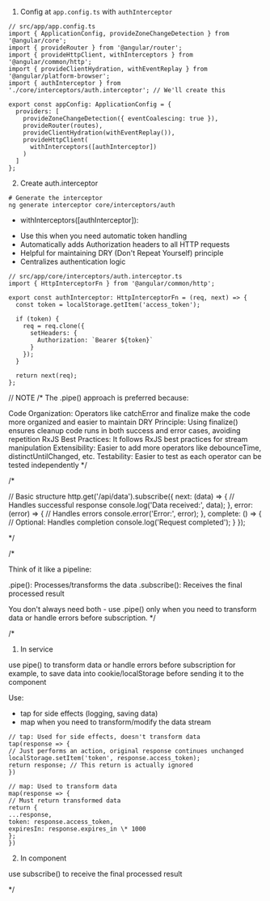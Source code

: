 1. Config at `app.config.ts` with `authInterceptor`

```
// src/app/app.config.ts
import { ApplicationConfig, provideZoneChangeDetection } from '@angular/core';
import { provideRouter } from '@angular/router';
import { provideHttpClient, withInterceptors } from '@angular/common/http';
import { provideClientHydration, withEventReplay } from '@angular/platform-browser';
import { authInterceptor } from './core/interceptors/auth.interceptor'; // We'll create this

export const appConfig: ApplicationConfig = {
  providers: [
    provideZoneChangeDetection({ eventCoalescing: true }),
    provideRouter(routes),
    provideClientHydration(withEventReplay()),
    provideHttpClient(
      withInterceptors([authInterceptor])
    )
  ]
};
```

2. Create auth.interceptor

```
# Generate the interceptor
ng generate interceptor core/interceptors/auth
```

- withInterceptors([authInterceptor]):

* Use this when you need automatic token handling
* Automatically adds Authorization headers to all HTTP requests
* Helpful for maintaining DRY (Don't Repeat Yourself) principle
* Centralizes authentication logic

```
// src/app/core/interceptors/auth.interceptor.ts
import { HttpInterceptorFn } from '@angular/common/http';

export const authInterceptor: HttpInterceptorFn = (req, next) => {
  const token = localStorage.getItem('access_token');

  if (token) {
    req = req.clone({
      setHeaders: {
        Authorization: `Bearer ${token}`
      }
    });
  }

  return next(req);
};
```

// NOTE
/\*
The .pipe() approach is preferred because:

Code Organization: Operators like catchError and finalize make the code more organized and easier to maintain
DRY Principle: Using finalize() ensures cleanup code runs in both success and error cases, avoiding repetition
RxJS Best Practices: It follows RxJS best practices for stream manipulation
Extensibility: Easier to add more operators like debounceTime, distinctUntilChanged, etc.
Testability: Easier to test as each operator can be tested independently
\*/

/\*

// Basic structure
http.get('/api/data').subscribe({
next: (data) => {
// Handles successful response
console.log('Data received:', data);
},
error: (error) => {
// Handles errors
console.error('Error:', error);
},
complete: () => {
// Optional: Handles completion
console.log('Request completed');
}
});

\*/

/\*

Think of it like a pipeline:

.pipe(): Processes/transforms the data
.subscribe(): Receives the final processed result

You don't always need both - use .pipe() only when you need to transform data or handle errors before subscription.
\*/

/\*

1. In service

use pipe() to transform data or handle errors before subscription
for example, to save data into cookie/localStorage before sending it to the component

Use:

- tap for side effects (logging, saving data)
- map when you need to transform/modify the data stream

```
// tap: Used for side effects, doesn't transform data
tap(response => {
// Just performs an action, original response continues unchanged
localStorage.setItem('token', response.access_token);
return response; // This return is actually ignored
})

// map: Used to transform data
map(response => {
// Must return transformed data
return {
...response,
token: response.access_token,
expiresIn: response.expires_in \* 1000
};
})
```

2. In component

use subscribe() to receive the final processed result

\*/
